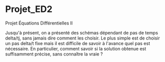 # Projet_ED2
Projet Équations Différentielles II

Jusqu'à présent, on a présenté des schémas dépendant de pas de temps delta/tj, sans jamais dire comment les choisir. Le plus simple est de choisir un pas delta/t fixe mais il est difficile de savoir à l'avance quel pas est nécessaire. En particulier, comment savoir si la solution obtenue est suffisamment précise, sans connaître la vraie ?
